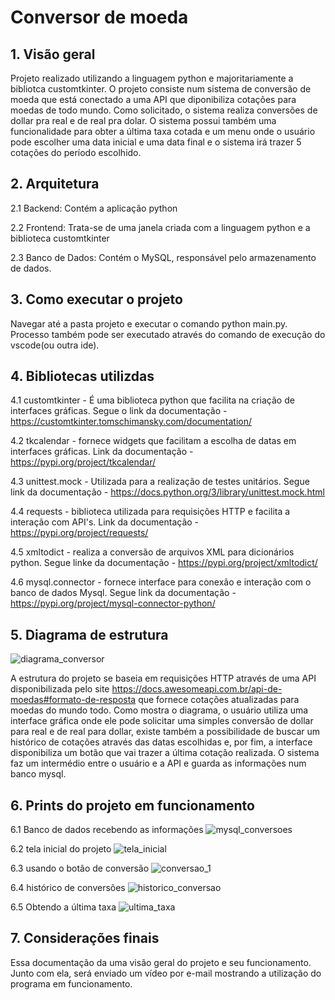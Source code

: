 # Conversor de moeda

## 1. Visão geral
Projeto realizado utilizando a linguagem python e majoritariamente a bibliotca customtkinter. O projeto consiste num sistema de conversão de moeda que está conectado a uma API que diponibiliza cotações para moedas de todo mundo. Como solicitado, o sistema realiza conversões de dollar pra real e de real pra dolar. O sistema possui também uma funcionalidade para obter a última taxa cotada e um menu onde o usuário pode escolher uma data inicial e uma data final e o sistema irá trazer 5 cotações do período escolhido.

## 2. Arquitetura
2.1 Backend: Contém a aplicação python

2.2 Frontend: Trata-se de uma janela criada com a linguagem python e a biblioteca customtkinter

2.3 Banco de Dados: Contém o MySQL, responsável pelo armazenamento de dados.

## 3. Como executar o projeto

Navegar até a pasta projeto e executar o comando python main.py. Processo também pode ser executado através do comando de execução do vscode(ou outra ide).

## 4. Bibliotecas utilizdas

4.1 customtkinter - É uma biblioteca python que facilita na criação de interfaces gráficas. Segue o link da documentação - https://customtkinter.tomschimansky.com/documentation/

4.2 tkcalendar - fornece widgets que facilitam a escolha de datas em interfaces gráficas. Link da documentação - https://pypi.org/project/tkcalendar/

4.3 unittest.mock - Utilizada para a realização de testes unitários. Segue link da documentação - https://docs.python.org/3/library/unittest.mock.html

4.4 requests - biblioteca utilizada para requisições HTTP e facilita a interação com API's. Link da documentação - https://pypi.org/project/requests/

4.5 xmltodict  - realiza a conversão de arquivos XML para dicionários python. Segue linke da documentação - https://pypi.org/project/xmltodict/

4.6 mysql.connector - fornece interface para conexão e interação com o banco de dados Mysql. Segue link da documentação - https://pypi.org/project/mysql-connector-python/

## 5. Diagrama de estrutura

![diagrama_conversor](https://github.com/user-attachments/assets/6005f7f7-b1a7-47a6-933e-4ee1700060b2)

A estrutura do projeto se baseia em requisições HTTP através de uma API disponibilizada pelo site https://docs.awesomeapi.com.br/api-de-moedas#formato-de-resposta que fornece cotações atualizadas para moedas do mundo todo. Como mostra o diagrama, o usuário utiliza uma interface gráfica onde ele pode solicitar uma simples conversão de dollar para real e de real para dollar, existe também a possibilidade de buscar um histórico de cotações através das datas escolhidas e, por fim, a interface disponibiliza um botão que vai trazer a última cotação realizada. O sistema faz um intermédio entre o usuário e a API e guarda as informações num banco mysql. 

## 6. Prints do projeto em funcionamento
6.1 Banco de dados recebendo as informações
![mysql_conversoes](https://github.com/user-attachments/assets/5fd776dc-cb0d-433a-bfb5-2d532e377c41)

6.2 tela inicial do projeto
![tela_inicial](https://github.com/user-attachments/assets/b2663433-5fa8-4b79-8336-4a02622b75ca)

6.3 usando o botão de conversão
![conversao_1](https://github.com/user-attachments/assets/3b869c87-cdb9-46b4-abb2-16216096034e)

6.4 histórico de conversões
![historico_conversao](https://github.com/user-attachments/assets/d5b1d2dc-c3f0-40e5-8c82-71f9ae710c1b)

6.5 Obtendo a última taxa
![ultima_taxa](https://github.com/user-attachments/assets/62f505ba-96ec-4135-9c81-a92d9cb5186b)

## 7. Considerações finais
Essa documentação da uma visão geral do projeto e seu funcionamento. Junto com ela, será enviado um vídeo por e-mail mostrando a utilização do programa em funcionamento.

